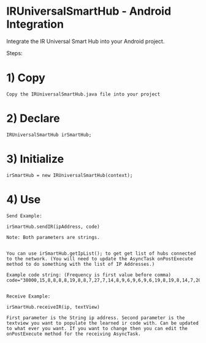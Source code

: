 # IRUniversalSmartHub - Android Integration
Integrate the IR Universal Smart Hub into your Android project.

Steps:
# 1) Copy
    Copy the IRUniversalSmartHub.java file into your project
# 2) Declare
    IRUniversalSmartHub irSmartHub;
# 3) Initialize
    irSmartHub = new IRUniversalSmartHub(context);
# 4) Use
    Send Example: 
    
    irSmartHub.sendIR(ipAddress, code)
    
    Note: Both parameters are strings.
    
    
    You can use irSmartHub.getIpList(); to get get list of hubs connected to the network. (You will need to update the AsyncTask onPostExecute method to do something with the list of IP Addresses.)
   
    Example code string: (Frequency is first value before comma)   code="38000,15,8,8,8,8,19,8,8,7,27,7,14,8,9,6,9,6,9,6,19,8,19,8,14,7,20,7,14,7,14,8,19,8,26,7,3227,15,8,8,8,8,19,8,8,7,27,7,14,8,9,6,9,6,9,6,19,8,19,8,14,7,20,7,14,7,14,8,19,8,26,7,3227,15,8,8,8,8,19,8,8,7,27,7,14,8,9,6,9,6,9,6,19,8,19,8,14,7,20,7,14,7,14,8,19,8,26,7,3227,"
     

    Receive Example:
    
    irSmartHub.receiveIR(ip, textView)
    
    First parameter is the String ip address. Second parameter is the textview you want to populate the learned ir code with. Can be updated to what ever you want. If you want to change then you can edit the onPostExecute method for the receiving AsyncTask.
